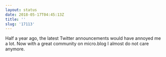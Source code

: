```yaml
---
layout: status
date: 2018-05-17T04:45:13Z
title: ''
slug: '17113'
---
```

Half a year ago, the latest Twitter announcements would have annoyed me a lot. Now with a great community on micro.blog I almost do not care anymore.
